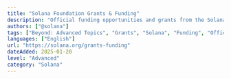 ```yaml
---
title: "Solana Foundation Grants & Funding"
description: "Official funding opportunities and grants from the Solana Foundation for ecosystem development"
authors: ["@solana"]
tags: ["Beyond: Advanced Topics", "Grants", "Solana", "Funding", "Official"]
languages: ["English"]
url: "https://solana.org/grants-funding"
dateAdded: 2025-01-20
level: "Advanced"
category: "Solana"
---
```

